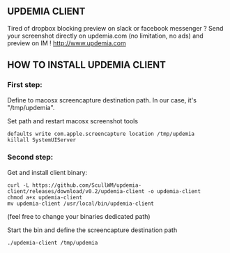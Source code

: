 ## UPDEMIA CLIENT
Tired of dropbox blocking preview on slack or facebook messenger ? Send your screenshot directly on updemia.com (no limitation, no ads) and preview on IM !
http://www.updemia.com


## HOW TO INSTALL UPDEMIA CLIENT

### First step:
Define to macosx screencapture destination path. In our case, it's "/tmp/updemia".

Set path and restart macosx screenshot tools
```
defaults write com.apple.screencapture location /tmp/updemia
killall SystemUIServer
```

### Second step:
Get and install client binary:
```
curl -L https://github.com/ScullWM/updemia-client/releases/download/v0.2/updemia-client -o updemia-client
chmod a+x updemia-client
mv updemia-client /usr/local/bin/updemia-client
```
(feel free to change your binaries dedicated path)

Start the bin and define the screencapture destination path
```
./updemia-client /tmp/updemia
```
